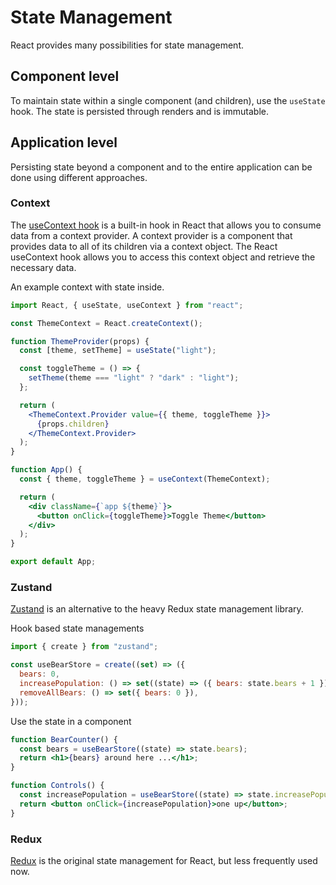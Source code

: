 # State Management

React provides many possibilities for state management.

## Component level

To maintain state within a single component (and children), use the `useState` hook. The state is persisted through renders and is immutable.

## Application level

Persisting state beyond a component and to the entire application can be done using different approaches.

### Context

The [useContext hook](https://react.dev/reference/react/useContext) is a built-in hook in React that allows you to consume data from a context provider. A context provider is a component that provides data to all of its children via a context object. The React useContext hook allows you to access this context object and retrieve the necessary data.

An example context with state inside.

```jsx
import React, { useState, useContext } from "react";

const ThemeContext = React.createContext();

function ThemeProvider(props) {
  const [theme, setTheme] = useState("light");

  const toggleTheme = () => {
    setTheme(theme === "light" ? "dark" : "light");
  };

  return (
    <ThemeContext.Provider value={{ theme, toggleTheme }}>
      {props.children}
    </ThemeContext.Provider>
  );
}

function App() {
  const { theme, toggleTheme } = useContext(ThemeContext);

  return (
    <div className={`app ${theme}`}>
      <button onClick={toggleTheme}>Toggle Theme</button>
    </div>
  );
}

export default App;
```

### Zustand

[Zustand](https://github.com/pmndrs/zustand) is an alternative to the heavy Redux state management library.

Hook based state managements

```jsx
import { create } from "zustand";

const useBearStore = create((set) => ({
  bears: 0,
  increasePopulation: () => set((state) => ({ bears: state.bears + 1 })),
  removeAllBears: () => set({ bears: 0 }),
}));
```

Use the state in a component

```jsx
function BearCounter() {
  const bears = useBearStore((state) => state.bears);
  return <h1>{bears} around here ...</h1>;
}

function Controls() {
  const increasePopulation = useBearStore((state) => state.increasePopulation);
  return <button onClick={increasePopulation}>one up</button>;
}
```

### Redux

[Redux](https://redux.js.org/) is the original state management for React, but less frequently used now.
